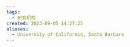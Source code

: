 ```yaml
---
tags:
  - 研究机构
created: 2023-09-05 14:27:25
aliases:
  - University of California, Santa Barbara
---
```


